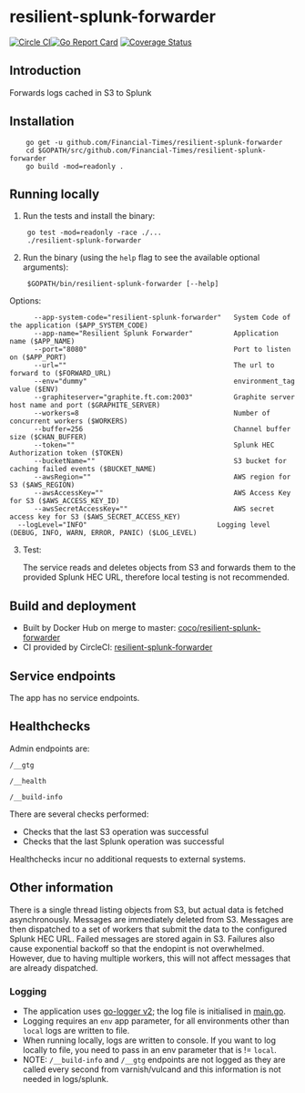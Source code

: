 # resilient-splunk-forwarder

[![Circle CI](https://circleci.com/gh/Financial-Times/resilient-splunk-forwarder/tree/master.png?style=shield)](https://circleci.com/gh/Financial-Times/resilient-splunk-forwarder/tree/master)[![Go Report Card](https://goreportcard.com/badge/github.com/Financial-Times/resilient-splunk-forwarder)](https://goreportcard.com/report/github.com/Financial-Times/resilient-splunk-forwarder) [![Coverage Status](https://coveralls.io/repos/github/Financial-Times/resilient-splunk-forwarder/badge.svg)](https://coveralls.io/github/Financial-Times/resilient-splunk-forwarder)

## Introduction

Forwards logs cached in S3 to Splunk

## Installation

        go get -u github.com/Financial-Times/resilient-splunk-forwarder
        cd $GOPATH/src/github.com/Financial-Times/resilient-splunk-forwarder
        go build -mod=readonly .

## Running locally

1. Run the tests and install the binary:

        go test -mod=readonly -race ./...
        ./resilient-splunk-forwarder


2. Run the binary (using the `help` flag to see the available optional arguments):

        $GOPATH/bin/resilient-splunk-forwarder [--help]

Options:

          --app-system-code="resilient-splunk-forwarder"   System Code of the application ($APP_SYSTEM_CODE)
          --app-name="Resilient Splunk Forwarder"          Application name ($APP_NAME)
          --port="8080"                                    Port to listen on ($APP_PORT)
          --url=""                                         The url to forward to ($FORWARD_URL)
          --env="dummy"                                    environment_tag value ($ENV)
          --graphiteserver="graphite.ft.com:2003"          Graphite server host name and port ($GRAPHITE_SERVER)
          --workers=8                                      Number of concurrent workers ($WORKERS)
          --buffer=256                                     Channel buffer size ($CHAN_BUFFER)
          --token=""                                       Splunk HEC Authorization token ($TOKEN)
          --bucketName=""                                  S3 bucket for caching failed events ($BUCKET_NAME)
          --awsRegion=""                                   AWS region for S3 ($AWS_REGION)
          --awsAccessKey=""                                AWS Access Key for S3 ($AWS_ACCESS_KEY_ID)
          --awsSecretAccessKey=""                          AWS secret access key for S3 ($AWS_SECRET_ACCESS_KEY)
	  --logLevel="INFO"                                Logging level (DEBUG, INFO, WARN, ERROR, PANIC) ($LOG_LEVEL)

3. Test:

    The service reads and deletes objects from S3 and forwards them to the provided Splunk HEC URL, therefore local testing is not recommended.

## Build and deployment

* Built by Docker Hub on merge to master: [coco/resilient-splunk-forwarder](https://hub.docker.com/r/coco/resilient-splunk-forwarder/)
* CI provided by CircleCI: [resilient-splunk-forwarder](https://circleci.com/gh/Financial-Times/resilient-splunk-forwarder)

## Service endpoints

The app has no service endpoints.

## Healthchecks
Admin endpoints are:

`/__gtg`

`/__health`

`/__build-info`

There are several checks performed:

* Checks that the last S3 operation was successful
* Checks that the last Splunk operation was successful

Healthchecks incur no additional requests to external systems.

## Other information
There is a single thread listing objects from S3, but actual data is fetched asynchronously. Messages are immediately deleted from S3.
Messages are then dispatched to a set of workers that submit the data to the configured Splunk HEC URL.
Failed messages are stored again in S3. Failures also cause exponential backoff so that the endopint is not overwhelmed. 
However, due to having multiple workers, this will not affect messages that are already dispatched.  

### Logging

- The application uses [go-logger v2](https://github.com/Financial-Times/go-logger/tree/v2); the log file is initialised in [main.go](main.go).
- Logging requires an `env` app parameter, for all environments other than `local` logs are written to file.
- When running locally, logs are written to console. If you want to log locally to file, you need to pass in an env
parameter that is != `local`.
- NOTE: `/__build-info` and `/__gtg` endpoints are not logged as they are called every second from varnish/vulcand
and this information is not needed in logs/splunk.
